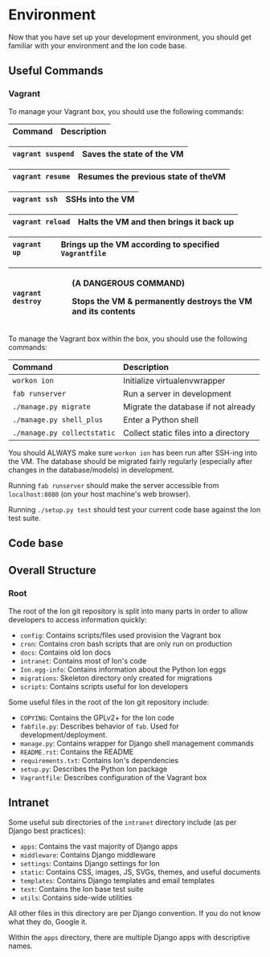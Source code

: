 # Environment

Now that you have set up your development environment, you should get familiar with your environment and the Ion code base.

## Useful Commands

### Vagrant

To manage your Vagrant box, you should use the following commands:

| Command | Description |
| :--- | :--- |


| `vagrant suspend` | Saves the state of the VM |
| :--- | :--- |


| `vagrant resume` | Resumes the previous state of theVM |
| :--- | :--- |


| `vagrant ssh` | SSHs into the VM |
| :--- | :--- |


| `vagrant reload` | Halts the VM and then brings it back up |
| :--- | :--- |


| `vagrant up` | Brings up the VM according to specified `Vagrantfile` |
| :--- | :--- |


<table>
  <thead>
    <tr>
      <th style="text-align:left"><code>vagrant destroy</code>
      </th>
      <th style="text-align:left">
        <p>(A DANGEROUS COMMAND)</p>
        <p>Stops the VM &amp; permanently destroys the VM and its contents</p>
      </th>
    </tr>
  </thead>
  <tbody></tbody>
</table>To manage the Vagrant box within the box, you should use the following commands:

| Command | Description |
| :--- | :--- |
| `workon ion` | Initialize virtualenvwrapper |
| `fab runserver` | Run a server in development |
| `./manage.py migrate` | Migrate the database if not already |
| `./manage.py shell_plus` | Enter a Python shell |
| `./manage.py collectstatic` | Collect static files into a directory |

You should ALWAYS make sure `workon ion` has been run after SSH-ing into the VM. The database should be migrated fairly regularly \(especially after changes in the database/models\) in development.

Running `fab runserver` should make the server accessible from `localhost:8080` \(on your host machine's web browser\).

Running `./setup.py test` should test your current code base against the Ion test suite.

## Code base

## Overall Structure

### Root

The root of the Ion git repository is split into many parts in order to allow developers to access information quickly:

* `config`:  Contains scripts/files used provision the Vagrant box
* `cron`: Contains cron bash scripts that are only run on production
* `docs`: Contains old Ion docs
* `intranet`: Contains most of Ion's code
* `Ion.egg-info`: Contains information about the Python Ion eggs
* `migrations`: Skeleton directory only created for migrations
* `scripts`: Contains scripts useful for Ion developers

Some useful files in the root of the Ion git repository include:

* `COPYING`: Contains the GPLv2+ for the Ion code
* `fabfile.py`: Describes behavior of `fab`.  Used for development/deployment.
* `manage.py`:  Contains wrapper for Django shell management commands
* `README.rst`: Contains the README
* `requirements.txt`: Contains Ion's dependencies
* `setup.py`: Describes the Python Ion package
* `Vagrantfile`: Describes configuration of the Vagrant box

## Intranet

Some useful sub directories of the `intranet` directory include \(as per Django best practices\):

* `apps`: Contains the vast majority of Django apps
* `middleware`: Contains Django middleware
* `settings`: Contains Django settings for Ion
* `static`: Contains CSS, images, JS, SVGs, themes, and useful documents
* `templates`: Contains Django templates and email templates
* `test`: Contains the Ion base test suite
* `utils`: Contains side-wide utilities

All other files in this directory are per Django convention. If you do not know what they do, Google it.

Within the `apps` directory, there are multiple Django apps with descriptive names.


